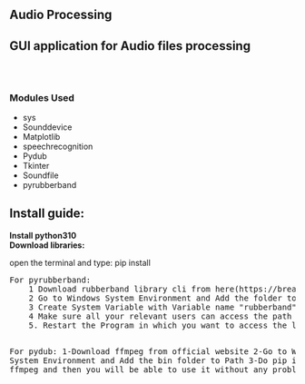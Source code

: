 <h2>Audio Processing <h2>
<p>GUI application for Audio files processing </p>

<br>
<h3>Modules Used </h3>
<ul>
	<li>sys</li>
	<li>Sounddevice</li>
	<li>Matplotlib</li>
	<li>speechrecognition</li>
	<li> Pydub</li>
	<li> Tkinter</li>
	<li> Soundfile</li>
	<li> pyrubberband</li>
</ul>

<h2>Install guide:</h2>
<b>Install python310</b><br>
<b>Download libraries:</b>
	<p>open the terminal and type: pip install <module_name></p>
<pre>For pyrubberband:
	1 Download rubberband library cli from here(https://breakfastquay.com/rubberband/) ( folder containing rubberband.exe and libsndfile-1.dll)
	2 Go to Windows System Environment and Add the folder to Path
	3 Create System Variable with Variable name "rubberband" and path to the rubberband.exe
	4 Make sure all your relevant users can access the path and the rubberband variable.This can be checked by opening cmd and typing "rubberband". If the command works, the library is recognized.
	5. Restart the Program in which you want to access the library 

For pydub:
	1-Download ffmpeg from official website 
	2-Go to Windows System Environment and Add the bin folder to Path
	3-Do pip install ffmpeg and then you will be able to use it without any problems.
	</pre>
